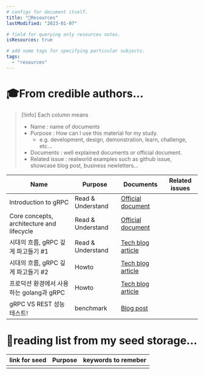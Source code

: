 ```yaml
---
# configs for document itself.
title: "🚚Resources"
lastModified: "2023-01-07"

# field for querying only resources notes.
isResources: true

# add some tags for specifying particular subjects.
tags:
  - "resources"
---
```

# 🎓From credible authors...
> [!info] Each column means
> - Name : name of documents
> - Purpose : How can I use this material for my study.
> 	- e.g. development, design, demonstration, learn, challenge, etc...
> - Documents : well explained documents or official document.
> - Related issue : realworld examples such as github issue, showcase blog post, business newletters...

| Name                                      | Purpose           | Documents                                                                                                                                                                                                                         | Related issues |
| ----------------------------------------- | ----------------- | --------------------------------------------------------------------------------------------------------------------------------------------------------------------------------------------------------------------------------- | -------------- |
| Introduction to gRPC                      | Read & Understand | [Official document](https://grpc.io/docs/what-is-grpc/introduction/)                                                                                                                                                              |                |
| Core concepts, architecture and lifecycle | Read & Understand | [Official document](https://grpc.io/docs/what-is-grpc/core-concepts/)                                                                                                                                                             |                |
| 시대의 흐름, gRPC 깊게 파고들기 #1        | Read & Understand | [Tech blog article](https://medium.com/naver-cloud-platform/nbp-%EA%B8%B0%EC%88%A0-%EA%B2%BD%ED%97%98-%EC%8B%9C%EB%8C%80%EC%9D%98-%ED%9D%90%EB%A6%84-grpc-%EA%B9%8A%EA%B2%8C-%ED%8C%8C%EA%B3%A0%EB%93%A4%EA%B8%B0-1-39e97cb3460)  |                |
| 시대의 흐름, gRPC 깊게 파고들기 #2        | Howto             | [Tech blog article](https://medium.com/naver-cloud-platform/nbp-%EA%B8%B0%EC%88%A0-%EA%B2%BD%ED%97%98-%EC%8B%9C%EB%8C%80%EC%9D%98-%ED%9D%90%EB%A6%84-grpc-%EA%B9%8A%EA%B2%8C-%ED%8C%8C%EA%B3%A0%EB%93%A4%EA%B8%B0-2-b01d390a7190) |                |
| 프로덕션 환경에서 사용하는 golang과 gRPC  | Howto             | [Tech blog article](https://blog.banksalad.com/tech/production-ready-grpc-in-golang/)                                                                                                                                             |                |
| gRPC VS REST 성능 테스트!                 | benchmark         | [Blog post](https://jydlove.tistory.com/55)                                                                                                                                                                                                                                  |                |

# 🌱reading list from my seed storage...
| link for seed | Purpose | keywords to remeber |
| ------------- | ------- | ----------------- |
|               |         |                   |
